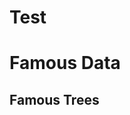 # Test

# Famous Data

## Famous Trees

<div id="famous-trees-datalist" class="hh-data-list mt-4"></div>

<script>
  new HHDataList({
    controlsAreSmall: { value: false, hasUI: true },
    fieldColWidth: 'narrow',
    fieldDefs: {
      managedFieldDefs: [
        { name: 'id', label: 'ID', isChecked: false }, 
        { name: 'name', label: 'Name', isEditable: true }, 
        { name: 'species', label: 'Species',
          transform: (v) => ({ url: v.link, title: v.text }),
          display: { type: 'link' }
        }, 
        { name: 'description', label: 'Description', colWidth: 'wide', 
          display: { type: 'text', rows: 3 }
        }, 
        { name: 'city', label: 'Nearby City' },
        { name: 'country', label: 'Country',
          transform: async (v) => (await HHDataList.get(`http://localhost:8081/api/devportals/v1/countries/${v}`)).data.name
        },
        { name: 'coordinates', label: 'Coordinates', 
          transform: (v) => ({ 
            url: `https://www.google.com/maps/search/?api=1&query=${v.lat},${v.long}`, 
            title: `${v.lat}, ${v.long}` 
          }),
          display: { type: 'link' }
        }, 
        { name: 'birthYear', label: 'Age (years)',
          transform: (v) => `${ (new Date().getFullYear() - v).toLocaleString() }`
        }, 
        { name: 'height', label: 'Height (meters)', 
          transform: (v) => v > 0 ? Math.round(v * 0.3048) : 'Unknown'
        }, 
        { name: 'links', label: 'Links', 
          transform: (v) => {
            const a = [];
            for (let i of v) { a.push({ url: i.link, title: i.text }); }
            return a;
          },
          display: { type: 'link' }
        }
      ],
      transformedFieldDefs: [
        { name: 'ID', sources: ['id'], isChecked: false }, 
        { name: 'Name', sources: ['name'] }, 
        { name: 'Species', sources: ['species'],
          transform: (v) => ({ url: v.link, title: v.text }),
          display: { type: 'link' }
        }, 
        { name: 'Description', sources: ['description'], colWidth: 'wide', 
          display: { type: 'text', rows: 3 }
        }, 
        { name: 'Nearby City', sources: ['city'] },
        { name: 'Country', sources: ['country'],
          transform: async (v) => (await HHDataList.get(`http://localhost:8081/api/devportals/v1/countries/${v}`)).data.name
        },
        { name: 'Coordinates', sources: ['lat', 'long'], 
          transform: (v) => ({ 
            url: `https://www.google.com/maps/search/?api=1&query=${v.lat},${v.long}`, 
            title: `${v.lat}, ${v.long}` 
          }),
          display: { type: 'link' }
        }, 
        { name: 'Age (years)', sources: ['birthYear'],
          transform: (v) => `${ (new Date().getFullYear() - v).toLocaleString() }`
        }, 
        { name: 'Height (meters)', sources: ['height'], 
          transform: (v) => v > 0 ? Math.round(v * 0.3048) : 'Unknown'
        }, 
        { name: 'Links', sources: ['links'], 
          transform: (v) => {
            const a = [];
            for (let i of v) { a.push({ url: i.link, title: i.text }); }
            return a;
          },
          display: { type: 'link' }
        }
      ]
    },
    id: 'famous-trees-datalist',
    queryParams: {
      fields: { name: 'fields', default: '*' },
      filter: { name: 'filter' },
      order: { name: 'order', default: 'name' },
      page: { name: 'page' },
      limit: { name: 'limit', choices: [1, 3, 5, 10, 15, 20, 50, 100], default: 5 }
    },
    recordColWidth: 'medium',
    recordContentMode: { value: 'values', hasUI: true },
    recordCreationMode: { value: 'transform', hasUI: true },
    recordIdField: 'id',
    recordParity: { value: true, hasUI: true },
    recordsAreExpanded: { value: false, hasUI: true },
    recordsAreNumbered: { value: true, hasUI: true },
    recordsHaveAllFields: { value: true, hasUI: true, fieldValue: 'No data' },
    recordTitle: { fields: ['name'], format: (f, r) => `${r[f[0]]}` },
    reportError: (title, detail) => { reportError(title, detail); },
    reportInfo: (title, detail) => { reportInfo(title, detail); },
    reportWarning: (type, title, detail) => { reportWarning(type, title, detail); },
    responseHelper: {
      record: (res) => res.data,
      records: (res) => res.data.records,
      numPages: (res, limit) => res.data.metadata.numTotalPages,
      numResponseRecords: (res) => res.data.metadata.numResponseRecords,
      numMatchedRecords: (res) => res.data.metadata.numFilteredRecords,
      numTotalRecords: (res) => res.data.metadata.numTotalRecords
    },
    // reportTheme: (theme) => { 
    //   const t1 = JSON.stringify(theme, null, 2);
    //   const t2 = t1.replace(/"([^"]+)":/g, '$1:');
    //   const t3 = t2.replace(/"/g, "'");      
    //   console.log(t3);
    // },
    tabDescriptions: {
      home: 'This is the home description.',
      search: 'This is the search description.',
      formedFieldNames: 'This is the formed field names description.',
      simpleFieldNames: 'This is the simple field names description.',
      new: 'This is the new description.',
      created: 'This is the created description.',
      config: 'This is the config description.'
    },
    tabsHaveDescriptions: { value: true, hasUI: true },
    themeName: { value: 'dodger blue', hasUI: true },
    // themeFromPaletteName: {
    //   paletteName: 'Wheatgerm',
    //   newThemeName: 'My Theme'
    // },
    url: `${getDomain()}/api/famous/v1/trees`,
  });
</script>
